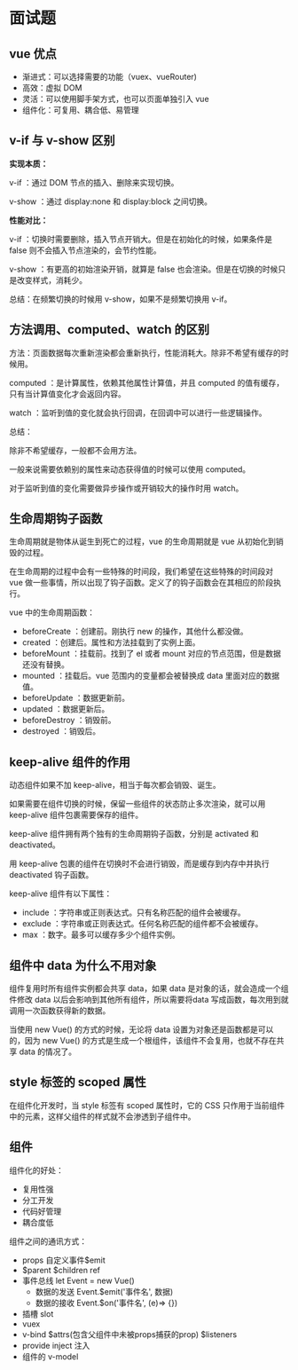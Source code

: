 # 面试题



## vue 优点

* 渐进式：可以选择需要的功能（vuex、vueRouter)
* 高效：虚拟 DOM
* 灵活：可以使用脚手架方式，也可以页面单独引入 vue
* 组件化：可复用、耦合低、易管理



## v-if 与 v-show 区别

**实现本质：**

v-if ：通过 DOM 节点的插入、删除来实现切换。

v-show ：通过 display:none 和 display:block 之间切换。



**性能对比：**

v-if ：切换时需要删除，插入节点开销大。但是在初始化的时候，如果条件是 false 则不会插入节点渲染的，会节约性能。

v-show ：有更高的初始渲染开销，就算是 false 也会渲染。但是在切换的时候只是改变样式，消耗少。

总结：在频繁切换的时候用 v-show，如果不是频繁切换用 v-if。



## 方法调用、computed、watch 的区别

方法：页面数据每次重新渲染都会重新执行，性能消耗大。除非不希望有缓存的时候用。

computed ：是计算属性，依赖其他属性计算值，并且 computed 的值有缓存，只有当计算值变化才会返回内容。

watch ：监听到值的变化就会执行回调，在回调中可以进行一些逻辑操作。



总结：

除非不希望缓存，一般都不会用方法。

一般来说需要依赖别的属性来动态获得值的时候可以使用 computed。

对于监听到值的变化需要做异步操作或开销较大的操作时用 watch。



## 生命周期钩子函数

生命周期就是物体从诞生到死亡的过程，vue 的生命周期就是 vue 从初始化到销毁的过程。

在生命周期的过程中会有一些特殊的时间段，我们希望在这些特殊的时间段对 vue 做一些事情，所以出现了钩子函数。定义了的钩子函数会在其相应的阶段执行。



vue 中的生命周期函数：

* beforeCreate ：创建前。刚执行 new 的操作，其他什么都没做。
* created ：创建后。属性和方法挂载到了实例上面。
* beforeMount ：挂载前。找到了 el 或者 mount 对应的节点范围，但是数据还没有替换。
* mounted ：挂载后。vue 范围内的变量都会被替换成 data 里面对应的数据值。
* beforeUpdate ：数据更新前。
* updated ：数据更新后。
* beforeDestroy ：销毁前。
* destroyed ：销毁后。



## keep-alive 组件的作用

动态组件如果不加 keep-alive，相当于每次都会销毁、诞生。

如果需要在组件切换的时候，保留一些组件的状态防止多次渲染，就可以用 keep-alive 组件包裹需要保存的组件。

keep-alive 组件拥有两个独有的生命周期钩子函数，分别是 activated 和 deactivated。

用 keep-alive 包裹的组件在切换时不会进行销毁，而是缓存到内存中并执行 deactivated 钩子函数。



keep-alive 组件有以下属性：

* include ：字符串或正则表达式。只有名称匹配的组件会被缓存。
* exclude ：字符串或正则表达式。任何名称匹配的组件都不会被缓存。
* max ：数字。最多可以缓存多少个组件实例。



## 组件中 data 为什么不用对象

组件复用时所有组件实例都会共享 data，如果 data 是对象的话，就会造成一个组件修改 data 以后会影响到其他所有组件，所以需要将data 写成函数，每次用到就调用一次函数获得新的数据。

当使用 new Vue() 的方式的时候，无论将 data 设置为对象还是函数都是可以的，因为 new Vue() 的方式是生成一个根组件，该组件不会复用，也就不存在共享 data 的情况了。



## style 标签的 scoped 属性

在组件化开发时，当 style 标签有 scoped 属性时，它的 CSS 只作用于当前组件中的元素，这样父组件的样式就不会渗透到子组件中。



## 组件

组件化的好处：

* 复用性强
* 分工开发
* 代码好管理
* 耦合度低



组件之间的通讯方式：

* props 自定义事件$emit
* $parent $children ref 
* 事件总线 let Event = new Vue()
  * 数据的发送 Event.$emit('事件名', 数据)
  * 数据的接收 Event.$on('事件名', (e)=> {})
* 插槽 slot
* vuex
* v-bind $attrs(包含父组件中未被props捕获的prop) $listeners
* provide inject 注入
* 组件的 v-model





























































